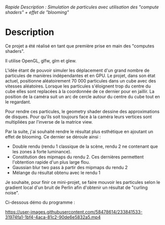 ###### Rapide Description : Simulation de particules avec utilisation des "compute shaders" + effet de "blooming"

# Description

Ce projet a été réalisé en tant que première prise en main des "computes shaders".

Il utilise OpenGL, glfw, glm et glew.

L'idée étant de pouvoir simuler les déplacement d'un grand nombre de particules de manières indépendantes et en GPU. Le projet, dans son état actuel, positionne aléatoirement 70 000 particules dans un cube avec des vitesses aléatoires. Lorsque les particules s'éloignent trop du centre du cube elles sont replacées à la coordonnée de ce dernier pour en jaillir. La position de la caméra suit un arc de cercle autour du centre du cube tout en le regardant.

Pour rendre ces particules, le geometry shader dessine des approximations de disques. Pour qu'ils soit toujours face à la caméra leurs vertices sont multipliées par l'inverse de la matrice view.

Par la suite, j'ai souhaité rendre le résultat plus esthétique en ajoutant un effet de blooming. Ce dernier se déroule ainsi :
  - Double rendu (rendu 1 classique de la scène, rendu 2 ne contenant que les zones à forte luminance).
  - Constitution des mipmaps du rendu 2. Ces dernières permettent l'obtention rapide d'un plus large flou.
  - Gaussian blur two pass à partir des mipmaps du rendu 2
  - Mélange du résultat obtenu avec le rendu 1

Je souhaite, pour finir ce mini-projet, se faire mouvoir les particules selon le gradient local d'un bruit de Perlin afin d'obtenir un résultat de "curling noise".

Ci-dessous démo du programme :



https://user-images.githubusercontent.com/58478614/233841533-31974fa1-1bf4-4aca-81c2-90de6e5832a5.mp4








